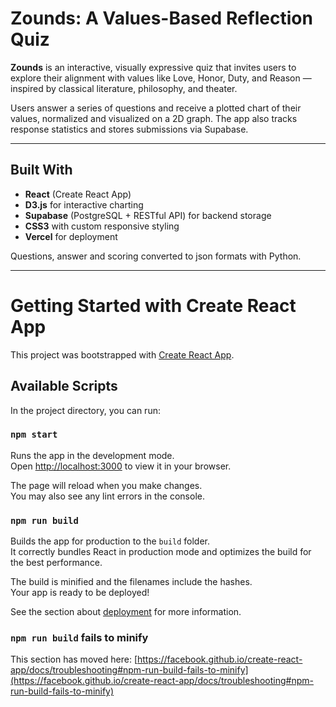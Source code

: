 # Zounds: A Values-Based Reflection Quiz

**Zounds** is an interactive, visually expressive quiz that invites users to explore their alignment with values like Love, Honor, Duty, and Reason — inspired by classical literature, philosophy, and theater.

Users answer a series of questions and receive a plotted chart of their values, normalized and visualized on a 2D graph. The app also tracks response statistics and stores submissions via Supabase.

---

## Built With

- **React** (Create React App)
- **D3.js** for interactive charting
- **Supabase** (PostgreSQL + RESTful API) for backend storage
- **CSS3** with custom responsive styling
- **Vercel** for deployment

Questions, answer and scoring converted to json formats with Python.

-------------------------------------------------------------------------
# Getting Started with Create React App

This project was bootstrapped with [Create React App](https://github.com/facebook/create-react-app).

## Available Scripts

In the project directory, you can run:

### `npm start`

Runs the app in the development mode.\
Open [http://localhost:3000](http://localhost:3000) to view it in your browser.

The page will reload when you make changes.\
You may also see any lint errors in the console.

### `npm run build`

Builds the app for production to the `build` folder.\
It correctly bundles React in production mode and optimizes the build for the best performance.

The build is minified and the filenames include the hashes.\
Your app is ready to be deployed!

See the section about [deployment](https://facebook.github.io/create-react-app/docs/deployment) for more information.


### `npm run build` fails to minify

This section has moved here: [https://facebook.github.io/create-react-app/docs/troubleshooting#npm-run-build-fails-to-minify](https://facebook.github.io/create-react-app/docs/troubleshooting#npm-run-build-fails-to-minify)
